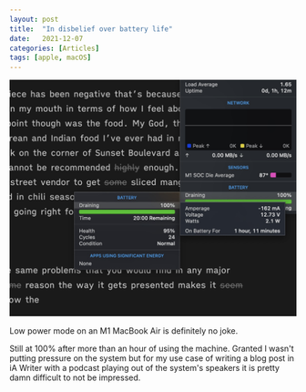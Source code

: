 ```yaml
---
layout: post
title:  "In disbelief over battery life"
date:   2021-12-07
categories: [Articles]
tags: [apple, macOS]
---
```


![battery life](/assets/img/2021/12/batterylife.jpeg)

Low power mode on an M1 MacBook Air is definitely no joke.

Still at 100% after more than an hour of using the machine. Granted I wasn't putting pressure on the system but for my use case of writing a blog post in iA Writer with a podcast playing out of the system's speakers it is pretty damn difficult to not be impressed.

